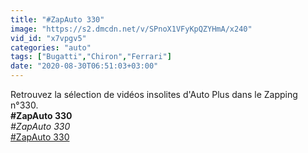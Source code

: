 ```yaml
---
title: "#ZapAuto 330"
image: "https://s2.dmcdn.net/v/SPnoX1VFyKpQZYHmA/x240"
vid_id: "x7vpgv5"
categories: "auto"
tags: ["Bugatti","Chiron","Ferrari"]
date: "2020-08-30T06:51:03+03:00"
---
```

Retrouvez la sélection de vidéos insolites d'Auto Plus dans le Zapping n°330.<br><b>#ZapAuto 330</b><br> <i>#ZapAuto 330</i><br> <u>#ZapAuto 330</u>
